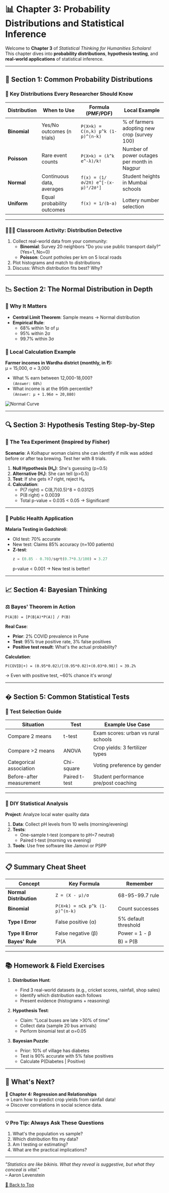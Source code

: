 # 📊 Chapter 3: Probability Distributions and Statistical Inference

Welcome to **Chapter 3** of *Statistical Thinking for Humanities Scholars*!  
This chapter dives into **probability distributions**, **hypothesis testing**, and **real-world applications** of statistical inference.

---

## 🎲 Section 1: Common Probability Distributions

### 📌 Key Distributions Every Researcher Should Know

| Distribution       | When to Use                          | Formula (PMF/PDF)                     | Local Example                          |
|--------------------|--------------------------------------|----------------------------------------|----------------------------------------|
| **Binomial**       | Yes/No outcomes (n trials)           | `P(X=k) = C(n,k) p^k (1-p)^(n-k)`     | % of farmers adopting new crop (survey 100) |
| **Poisson**        | Rare event counts                    | `P(X=k) = (λ^k e^-λ)/k!`              | Number of power outages per month in Nagpur |
| **Normal**         | Continuous data, averages            | `f(x) = (1/σ√2π) e^[-(x-μ)²/2σ²]`     | Student heights in Mumbai schools      |
| **Uniform**        | Equal probability outcomes           | `f(x) = 1/(b-a)`                      | Lottery number selection               |

---

### 🧑🏽‍🏫 Classroom Activity: Distribution Detective
1. Collect real-world data from your community:
   - **Binomial**: Survey 20 neighbors "Do you use public transport daily?" (Yes=1, No=0)
   - **Poisson**: Count potholes per km on 5 local roads
2. Plot histograms and match to distributions
3. Discuss: Which distribution fits best? Why?


---

## 📉 Section 2: The Normal Distribution in Depth

### 🌟 Why It Matters
- **Central Limit Theorem**: Sample means → Normal distribution
- **Empirical Rule**:
  - 68% within 1σ of μ
  - 95% within 2σ
  - 99.7% within 3σ

### 🧮 Local Calculation Example
**Farmer incomes in Wardha district (monthly, in ₹):**  
μ = 15,000, σ = 3,000  
- What % earn between 12,000-18,000?  
  `(Answer: 68%)`  
- What income is at the 95th percentile?  
  `(Answer: μ + 1.96σ ≈ 20,880)`

![Normal Curve](https://www.simplypsychology.org/wp-content/uploads/normal-distribution.jpg)

---

## 🔍 Section 3: Hypothesis Testing Step-by-Step

### 🧪 The Tea Experiment (Inspired by Fisher)
**Scenario**: A Kolhapur woman claims she can identify if milk was added before or after tea brewing. Test her with 8 trials.

1. **Null Hypothesis (H₀)**: She's guessing (p=0.5)
2. **Alternative (H₁)**: She can tell (p>0.5)
3. **Test**: If she gets ≥7 right, reject H₀
4. **Calculation**:
   - P(7 right) = C(8,7)(0.5)^8 = 0.03125
   - P(8 right) = 0.0039
   - Total p-value = 0.035 < 0.05 → Significant!

---

### 🏥 Public Health Application
**Malaria Testing in Gadchiroli**:
- Old test: 70% accurate
- New test: Claims 85% accuracy (n=100 patients)
- **Z-test**:
  ```python
  z = (0.85 - 0.70)/sqrt(0.7*0.3/100) ≈ 3.27
  ```
  p-value < 0.001 → New test is better!

---

## 📈 Section 4: Bayesian Thinking

### ⚖️ Bayes' Theorem in Action
`P(A|B) = [P(B|A)*P(A)] / P(B)`

**Real Case**:  
- **Prior**: 2% COVID prevalence in Pune
- **Test**: 95% true positive rate, 3% false positives
- **Positive test result**: What's the actual probability?
  
**Calculation**:
```
P(COVID|+) = (0.95*0.02)/[(0.95*0.02)+(0.03*0.98)] ≈ 39.2%
```
→ Even with positive test, ~60% chance it's wrong!

---

## � Section 5: Common Statistical Tests

### 🔎 Test Selection Guide
| Situation                          | Test               | Example Use Case                      |
|------------------------------------|--------------------|---------------------------------------|
| Compare 2 means                    | t-test             | Exam scores: urban vs rural schools   |
| Compare >2 means                   | ANOVA              | Crop yields: 3 fertilizer types       |
| Categorical association            | Chi-square         | Voting preference by gender           |
| Before-after measurement           | Paired t-test      | Student performance pre/post coaching |

---

### 🧮 DIY Statistical Analysis
**Project**: Analyze local water quality data  
1. **Data**: Collect pH levels from 10 wells (morning/evening)
2. **Tests**:
   - One-sample t-test (compare to pH=7 neutral)
   - Paired t-test (morning vs evening)
3. **Tools**: Use free software like Jamovi or PSPP

---

## 📋 Summary Cheat Sheet

| Concept                 | Key Formula                          | Remember                          |
|-------------------------|--------------------------------------|-----------------------------------|
| **Normal Distribution** | `Z = (X - μ)/σ`                      | 68-95-99.7 rule                   |
| **Binomial**            | `P(X=k) = nCk p^k (1-p)^(n-k)`       | Count successes                   |
| **Type I Error**        | False positive (α)                   | 5% default threshold              |
| **Type II Error**       | False negative (β)                   | Power = 1 - β                     |
| **Bayes' Rule**         | `P(A|B) = P(B|A)P(A)/P(B)`           | Update beliefs                    |

---

## 📚 Homework & Field Exercises

1. **Distribution Hunt**:
   - Find 3 real-world datasets (e.g., cricket scores, rainfall, shop sales)
   - Identify which distribution each follows
   - Present evidence (histograms + reasoning)

2. **Hypothesis Test**:
   - Claim: "Local buses are late >30% of time"
   - Collect data (sample 20 bus arrivals)
   - Perform binomial test at α=0.05

3. **Bayesian Puzzle**:
   - Prior: 10% of village has diabetes
   - Test is 90% accurate with 5% false positives
   - Calculate P(Diabetes | Positive)

---

## 🚀 What's Next?

📘 **Chapter 4: Regression and Relationships**  
→ Learn how to predict crop yields from rainfall data!  
→ Discover correlations in social science data.

---

### 💡 Pro Tip: Always Ask These Questions
1. What's the population vs sample?
2. Which distribution fits my data?
3. Am I testing or estimating?
4. What are the practical implications?

---

*"Statistics are like bikinis. What they reveal is suggestive, but what they conceal is vital."*  
– Aaron Levenstein  

[🔼 Back to Top](#)
